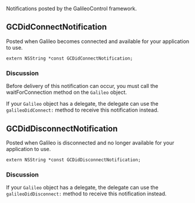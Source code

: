 Notifications posted by the GalileoControl framework.

<a name="GCDidConnectNotification"/></a>
## GCDidConnectNotification

Posted when Galileo becomes connected and available for your application to use.

    extern NSString *const GCDidConnectNotification;
    
### Discussion

Before delivery of this notification can occur, you must call the waitForConnection method on the `Galileo` object.

If your `Galileo` object has a delegate, the delegate can use the `galileoDidConnect:` method to receive this notification instead.


<a name="GCDidDisconnectNotification"/></a>
## GCDidDisconnectNotification

Posted when Galileo is disconnected and no longer available for your application to use.

    extern NSString *const GCDidDisconnectNotification;
    
### Discussion

If your `Galileo` object has a delegate, the delegate can use the `galileoDidDisconnect:` method to receive this notification instead.
